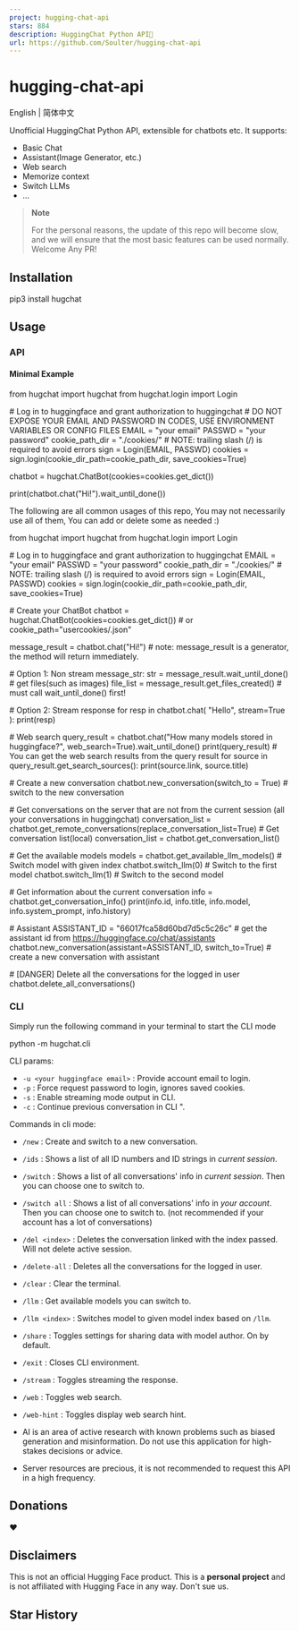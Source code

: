 ```yaml
---
project: hugging-chat-api
stars: 884
description: HuggingChat Python API🤗
url: https://github.com/Soulter/hugging-chat-api
---
```


hugging-chat-api
================

English | 简体中文

Unofficial HuggingChat Python API, extensible for chatbots etc. It supports:

-   Basic Chat
-   Assistant(Image Generator, etc.)
-   Web search
-   Memorize context
-   Switch LLMs
-   ...

> **Note**
> 
> For the personal reasons, the update of this repo will become slow, and we will ensure that the most basic features can be used normally. Welcome Any PR!

Installation
------------

pip3 install hugchat

Usage
-----

### API

#### Minimal Example

from hugchat import hugchat
from hugchat.login import Login

\# Log in to huggingface and grant authorization to huggingchat
\# DO NOT EXPOSE YOUR EMAIL AND PASSWORD IN CODES, USE ENVIRONMENT VARIABLES OR CONFIG FILES
EMAIL \= "your email"
PASSWD \= "your password"
cookie\_path\_dir \= "./cookies/" \# NOTE: trailing slash (/) is required to avoid errors
sign \= Login(EMAIL, PASSWD)
cookies \= sign.login(cookie\_dir\_path\=cookie\_path\_dir, save\_cookies\=True)

chatbot \= hugchat.ChatBot(cookies\=cookies.get\_dict())

print(chatbot.chat("Hi!").wait\_until\_done())

The following are all common usages of this repo, You may not necessarily use all of them, You can add or delete some as needed :)

from hugchat import hugchat
from hugchat.login import Login

\# Log in to huggingface and grant authorization to huggingchat
EMAIL \= "your email"
PASSWD \= "your password"
cookie\_path\_dir \= "./cookies/" \# NOTE: trailing slash (/) is required to avoid errors
sign \= Login(EMAIL, PASSWD)
cookies \= sign.login(cookie\_dir\_path\=cookie\_path\_dir, save\_cookies\=True)

\# Create your ChatBot
chatbot \= hugchat.ChatBot(cookies\=cookies.get\_dict())  \# or cookie\_path="usercookies/<email>.json"

message\_result \= chatbot.chat("Hi!") \# note: message\_result is a generator, the method will return immediately.

\# Option 1: Non stream
message\_str: str \= message\_result.wait\_until\_done()
\# get files(such as images)
file\_list \= message\_result.get\_files\_created() \# must call wait\_until\_done() first!

\# Option 2: Stream response
for resp in chatbot.chat(
    "Hello",
    stream\=True
):
    print(resp)

\# Web search
query\_result \= chatbot.chat("How many models stored in huggingface?", web\_search\=True).wait\_until\_done()
print(query\_result)
\# You can get the web search results from the query result
for source in query\_result.get\_search\_sources():
    print(source.link, source.title)

\# Create a new conversation
chatbot.new\_conversation(switch\_to \= True) \# switch to the new conversation

\# Get conversations on the server that are not from the current session (all your conversations in huggingchat)
conversation\_list \= chatbot.get\_remote\_conversations(replace\_conversation\_list\=True)
\# Get conversation list(local)
conversation\_list \= chatbot.get\_conversation\_list()

\# Get the available models
models \= chatbot.get\_available\_llm\_models()
\# Switch model with given index
chatbot.switch\_llm(0) \# Switch to the first model
chatbot.switch\_llm(1) \# Switch to the second model

\# Get information about the current conversation
info \= chatbot.get\_conversation\_info()
print(info.id, info.title, info.model, info.system\_prompt, info.history)

\# Assistant
ASSISTANT\_ID \= "66017fca58d60bd7d5c5c26c" \# get the assistant id from https://huggingface.co/chat/assistants
chatbot.new\_conversation(assistant\=ASSISTANT\_ID, switch\_to\=True) \# create a new conversation with assistant

\# \[DANGER\] Delete all the conversations for the logged in user
chatbot.delete\_all\_conversations()

### CLI

Simply run the following command in your terminal to start the CLI mode

python -m hugchat.cli

CLI params:

-   `-u <your huggingface email>` : Provide account email to login.
-   `-p` : Force request password to login, ignores saved cookies.
-   `-s` : Enable streaming mode output in CLI.
-   `-c` : Continue previous conversation in CLI ".

Commands in cli mode:

-   `/new` : Create and switch to a new conversation.
    
-   `/ids` : Shows a list of all ID numbers and ID strings in _current session_.
    
-   `/switch` : Shows a list of all conversations' info in _current session_. Then you can choose one to switch to.
    
-   `/switch all` : Shows a list of all conversations' info in _your account_. Then you can choose one to switch to. (not recommended if your account has a lot of conversations)
    
-   `/del <index>` : Deletes the conversation linked with the index passed. Will not delete active session.
    
-   `/delete-all` : Deletes all the conversations for the logged in user.
    
-   `/clear` : Clear the terminal.
    
-   `/llm` : Get available models you can switch to.
    
-   `/llm <index>` : Switches model to given model index based on `/llm`.
    
-   `/share` : Toggles settings for sharing data with model author. On by default.
    
-   `/exit` : Closes CLI environment.
    
-   `/stream` : Toggles streaming the response.
    
-   `/web` : Toggles web search.
    
-   `/web-hint` : Toggles display web search hint.
    
-   AI is an area of active research with known problems such as biased generation and misinformation. Do not use this application for high-stakes decisions or advice.
    
-   Server resources are precious, it is not recommended to request this API in a high frequency.
    

Donations
---------

❤

Disclaimers
-----------

This is not an official Hugging Face product. This is a **personal project** and is not affiliated with Hugging Face in any way. Don't sue us.

Star History
------------
